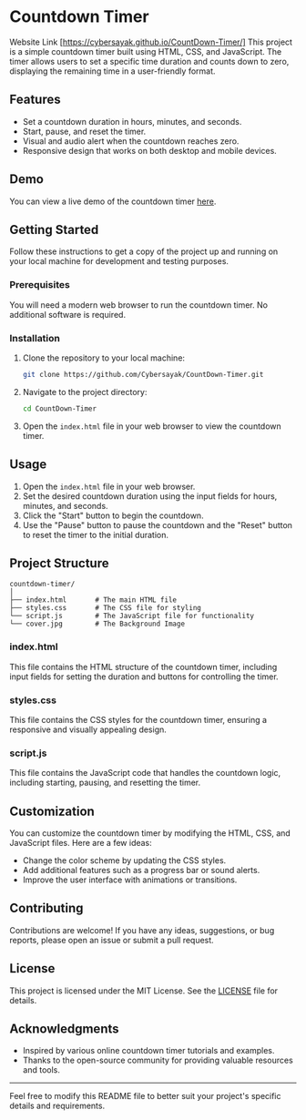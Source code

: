 

# Countdown Timer
Website Link [https://cybersayak.github.io/CountDown-Timer/]
This project is a simple countdown timer built using HTML, CSS, and JavaScript. The timer allows users to set a specific time duration and counts down to zero, displaying the remaining time in a user-friendly format.

## Features

- Set a countdown duration in hours, minutes, and seconds.
- Start, pause, and reset the timer.
- Visual and audio alert when the countdown reaches zero.
- Responsive design that works on both desktop and mobile devices.

## Demo

You can view a live demo of the countdown timer [here](#).

## Getting Started

Follow these instructions to get a copy of the project up and running on your local machine for development and testing purposes.

### Prerequisites

You will need a modern web browser to run the countdown timer. No additional software is required.

### Installation

1. Clone the repository to your local machine:

   ```bash
   git clone https://github.com/Cybersayak/CountDown-Timer.git
   ```

2. Navigate to the project directory:

   ```bash
   cd CountDown-Timer
   ```

3. Open the `index.html` file in your web browser to view the countdown timer.

## Usage

1. Open the `index.html` file in your web browser.
2. Set the desired countdown duration using the input fields for hours, minutes, and seconds.
3. Click the "Start" button to begin the countdown.
4. Use the "Pause" button to pause the countdown and the "Reset" button to reset the timer to the initial duration.

## Project Structure

```
countdown-timer/
│
├── index.html       # The main HTML file
├── styles.css       # The CSS file for styling
└── script.js        # The JavaScript file for functionality
└── cover.jpg        # The Background Image 
```

### index.html

This file contains the HTML structure of the countdown timer, including input fields for setting the duration and buttons for controlling the timer.

### styles.css

This file contains the CSS styles for the countdown timer, ensuring a responsive and visually appealing design.

### script.js

This file contains the JavaScript code that handles the countdown logic, including starting, pausing, and resetting the timer.

## Customization

You can customize the countdown timer by modifying the HTML, CSS, and JavaScript files. Here are a few ideas:

- Change the color scheme by updating the CSS styles.
- Add additional features such as a progress bar or sound alerts.
- Improve the user interface with animations or transitions.

## Contributing

Contributions are welcome! If you have any ideas, suggestions, or bug reports, please open an issue or submit a pull request.

## License

This project is licensed under the MIT License. See the [LICENSE](LICENSE) file for details.

## Acknowledgments

- Inspired by various online countdown timer tutorials and examples.
- Thanks to the open-source community for providing valuable resources and tools.

---

Feel free to modify this README file to better suit your project's specific details and requirements.
